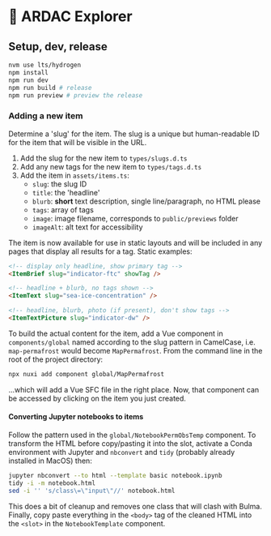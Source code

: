 # 🥗 ARDAC Explorer

## Setup, dev, release

```bash
nvm use lts/hydrogen
npm install
npm run dev
npm run build # release
npm run preview # preview the release
```

### Adding a new item

Determine a 'slug' for the item.  The slug is a unique but human-readable ID for the item that will be visible in the URL.

1. Add the slug for the new item to `types/slugs.d.ts`
2. Add any new tags for the new item to `types/tags.d.ts`
3. Add the item in `assets/items.ts`:
    * `slug`: the slug ID
    * `title`: the 'headline'
    * `blurb`: **short** text description, single line/paragraph, no HTML please
    * `tags`: array of tags
    * `image`: image filename, corresponds to `public/previews` folder
    * `imageAlt`: alt text for accessibility

The item is now available for use in static layouts and will be included in any pages that display all results for a tag.  Static examples:

```html
<!-- display only headline, show primary tag -->
<ItemBrief slug="indicator-ftc" showTag />

<!-- headline + blurb, no tags shown -->
<ItemText slug="sea-ice-concentration" />

<!-- headline, blurb, photo (if present), don't show tags -->
<ItemTextPicture slug="indicator-dw" />
```

To build the actual content for the item, add a Vue component in `components/global` named according to the slug pattern in CamelCase, i.e. `map-permafrost` would become `MapPermafrost`.  From the command line in the root of the project directory:

```bash
npx nuxi add component global/MapPermafrost
```

...which will add a Vue SFC file in the right place.  Now, that component can be accessed by clicking on the item you just created.

#### Converting Jupyter notebooks to items

Follow the pattern used in the `global/NotebookPermObsTemp` component.  To transform the HTML before copy/pasting it into the slot, activate a Conda environment with Jupyter and `nbconvert` and `tidy` (probably already installed in MacOS) then:

```bash
jupyter nbconvert --to html --template basic notebook.ipynb
tidy -i -m notebook.html
sed -i '' 's/class\=\"input\"//' notebook.html
```

This does a bit of cleanup and removes one class that will clash with Bulma.  Finally, copy paste everything in the `<body>` tag of the cleaned HTML into the `<slot>` in the `NotebookTemplate` component.
